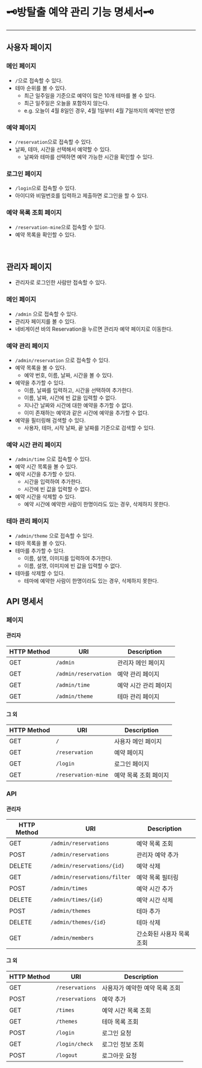 # 🗝️방탈출 예약 관리 기능 명세서🗝️

---

## 사용자 페이지

### 메인 페이지

- `/`으로 접속할 수 있다.
- 테마 순위를 볼 수 있다.
  - 최근 일주일을 기준으로 예약이 많은 10개 테마를 볼 수 있다.
  - 최근 일주일은 오늘을 포함하지 않는다.
  - e.g. 오늘이 4월 8일인 경우, 4월 1일부터 4월 7일까지의 예약만 반영

### 예약 페이지

- `/reservation`으로 접속할 수 있다.
- 날짜, 테마, 시간을 선택해서 예약할 수 있다.
  - 날짜와 테마를 선택하면 예약 가능한 시간을 확인할 수 있다.

### 로그인 페이지

- `/login`으로 접속할 수 있다.
- 아이디와 비밀번호를 입력하고 제출하면 로그인을 할 수 있다.

### 예약 목록 조회 페이지

- `/reservation-mine`으로 접속할 수 있다.
- 예약 목록을 확인할 수 있다.

<br>

## 관리자 페이지

- 관리자로 로그인한 사람만 접속할 수 있다.

### 메인 페이지

- `/admin` 으로 접속할 수 있다.
- 관리자 페이지를 볼 수 있다.
- 네비게이션 바의 Reservation을 누르면 관리자 예약 페이지로 이동한다.

### 예약 관리 페이지

- `/admin/reservation` 으로 접속할 수 있다.
- 예약 목록을 볼 수 있다.
  - 예약 번호, 이름, 날짜, 시간을 볼 수 있다.
- 예약을 추가할 수 있다.
  - 이름, 날짜를 입력하고, 시간을 선택하여 추가한다.
  - 이름, 날짜, 시간에 빈 값을 입력할 수 없다.
  - 지나간 날짜와 시간에 대한 예약을 추가할 수 없다.
  - 이미 존재하는 예약과 같은 시간에 예약을 추가할 수 없다.
- 예약을 필터링해 검색할 수 있다.
  - 사용자, 테마, 시작 날짜, 끝 날짜를 기준으로 검색할 수 있다.

### 예약 시간 관리 페이지

- `/admin/time` 으로 접속할 수 있다.
- 예약 시간 목록을 볼 수 있다.
- 예약 시간을 추가할 수 있다.
  - 시간을 입력하여 추가한다.
  - 시간에 빈 값을 입력할 수 없다.
- 예약 시간을 삭제할 수 있다.
  - 예약 시간에 예약한 사람이 한명이라도 있는 경우, 삭제하지 못한다.

### 테마 관리 페이지

- `/admin/theme` 으로 접속할 수 있다.
- 테마 목록을 볼 수 있다.
- 테마를 추가할 수 있다.
  - 이름, 설명, 이미지를 입력하여 추가한다.
  - 이름, 설명, 이미지에 빈 값을 입력할 수 없다.
- 테마를 삭제할 수 있다.
  - 테마에 예약한 사람이 한명이라도 있는 경우, 삭제하지 못한다.

## API 명세서

### 페이지

#### 관리자

| HTTP Method | URI                  | Description  |
|-------------|----------------------|--------------|
| GET         | `/admin`             | 관리자 메인 페이지   | 
| GET         | `/admin/reservation` | 예약 관리 페이지    |
| GET         | `/admin/time`        | 예약 시간 관리 페이지 |
| GET         | `/admin/theme`       | 테마 관리 페이지    |

#### 그 외

| HTTP Method | URI                 | Description  |
|-------------|---------------------|--------------|
| GET         | `/`                 | 사용자 메인 페이지   |
| GET         | `/reservation`      | 예약 페이지       |
| GET         | `/login`            | 로그인 페이지      |
| GET         | `/reservation-mine` | 예약 목록 조회 페이지 |

### API

#### 관리자

| HTTP Method | URI                          | Description    |
|-------------|------------------------------|----------------|
| GET         | `/admin/reservations`        | 예약 목록 조회       |
| POST        | `/admin/reservations`        | 관리자 예약 추가      |
| DELETE      | `/admin/reservations/{id}`   | 예약 삭제          |
| GET         | `/admin/reservations/filter` | 예약 목록 필터링      |
| POST        | `/admin/times`               | 예약 시간 추가       |
| DELETE      | `/admin/times/{id}`          | 예약 시간 삭제       |
| POST        | `/admin/themes`              | 테마 추가          |
| DELETE      | `/admin/themes/{id}`         | 테마 삭제          |
| GET         | `/admin/members`             | 간소화된 사용자 목록 조회 |

#### 그 외

| HTTP Method | URI                     | Description       |
|-------------|-------------------------|-------------------|
| GET         | `/reservations`          | 사용자가 예약한 예약 목록 조회 |
| POST        | `/reservations`         | 예약 추가             |
| GET         | `/times`                | 예약 시간 목록 조회       |
| GET         | `/themes`               | 테마 목록 조회          |
| POST        | `/login`                | 로그인 요청            |
| GET         | `/login/check`          | 로그인 정보 조회         |
| POST        | `/logout`               | 로그아웃 요청           |
